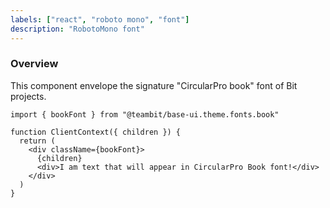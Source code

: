 ```yaml
---
labels: ["react", "roboto mono", "font"]
description: "RobotoMono font"
---
```


### Overview

This component envelope the signature "CircularPro book" font of Bit projects.

```tsx
import { bookFont } from "@teambit/base-ui.theme.fonts.book"

function ClientContext({ children }) {
  return (
    <div className={bookFont}>
      {children}
      <div>I am text that will appear in CircularPro Book font!</div>
    </div>
  )
}
```
